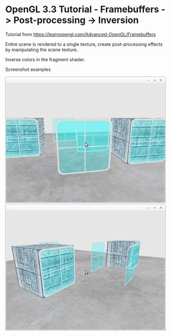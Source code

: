 # OpenGL 3.3 Tutorial - Framebuffers -> Post-processing -> Inversion

Tutorial from https://learnopengl.com/Advanced-OpenGL/Framebuffers

Entire scene is rendered to a single texture, create post-processing effects by manipulating the scene texture.

Inverse colors in the fragment shader.

Screenshot examples 

![alt text](https://github.com/tapin13/openGL-3-3-examples/blob/master/tutorialXVIII1_post_processing_inversion/Screenshot.png)
![alt text](https://github.com/tapin13/openGL-3-3-examples/blob/master/tutorialXVIII1_post_processing_inversion/Screenshot_1.png)
